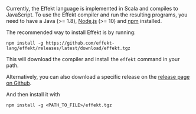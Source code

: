 Currently, the Effekt language is implemented in Scala and compiles to JavaScript.
To use the Effekt compiler and run the resulting programs, you need to have a
Java (>= 1.8), [Node.js](https://nodejs.org/en/) (>= 10)
and [npm](https://www.npmjs.com) installed.

The recommended way to install Effekt is by running:
```
npm install -g https://github.com/effekt-lang/effekt/releases/latest/download/effekt.tgz
```
This will download the compiler and install the `effekt` command in your path.

Alternatively, you can also download a specific release on the
[release page on Github](https://github.com/effekt-lang/effekt/releases).

And then install it with
```
npm install -g <PATH_TO_FILE>/effekt.tgz
```
